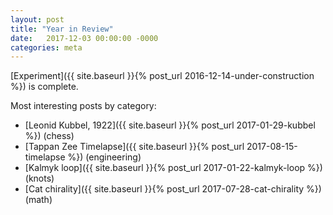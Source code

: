 ```yaml
---
layout: post
title: "Year in Review"
date:   2017-12-03 00:00:00 -0000
categories: meta
---
```


[Experiment]({{ site.baseurl }}{% post_url 2016-12-14-under-construction %}) is complete.

<!--more-->
Most interesting posts by category:

* [Leonid Kubbel, 1922]({{ site.baseurl }}{% post_url 2017-01-29-kubbel %}) (chess)
* [Tappan Zee Timelapse]({{ site.baseurl }}{% post_url 2017-08-15-timelapse %}) (engineering)
* [Kalmyk loop]({{ site.baseurl }}{% post_url 2017-01-22-kalmyk-loop %}) (knots)
* [Cat chirality]({{ site.baseurl }}{% post_url 2017-07-28-cat-chirality %}) (math)
